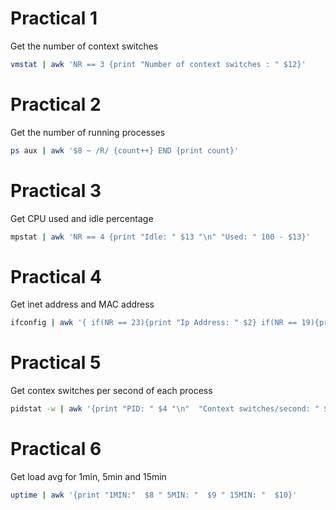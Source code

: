 # Practical 1 

Get the number of context switches

```bash
vmstat | awk 'NR == 3 {print "Number of context switches : " $12}'
```

# Practical 2 

Get the number of running processes

```bash
ps aux | awk '$8 ~ /R/ {count++} END {print count}'
```


# Practical 3 

Get CPU used and idle percentage

```bash
mpstat | awk 'NR == 4 {print "Idle: " $13 "\n" "Used: " 100 - $13}'
```


# Practical 4

Get inet address and MAC address

```bash
ifconfig | awk '{ if(NR == 23){print "Ip Address: " $2} if(NR == 19){print "INET Address: " $2} }'
```


# Practical 5 

Get contex switches per second of each process

```bash
pidstat -w | awk '{print "PID: " $4 "\n"  "Context switches/second: " $6 + $5}'
```


# Practical 6 

Get load avg for 1min, 5min and 15min

```bash
uptime | awk '{print "1MIN:"  $8 " 5MIN: "  $9 " 15MIN: "  $10}'
```